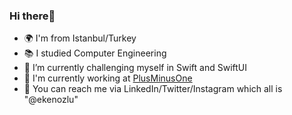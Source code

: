 ### Hi there👋

- 🌍 I'm from Istanbul/Turkey
- 📚 I studied Computer Engineering
- 🌱 I’m currently challenging myself in Swift and SwiftUI
- 💼 I'm currently working at [PlusMinusOne](https://www.linkedin.com/company/plusminusone-inc/posts/?feedView=all)
- 📩 You can reach me via LinkedIn/Twitter/Instagram which all is "@ekenozlu"


